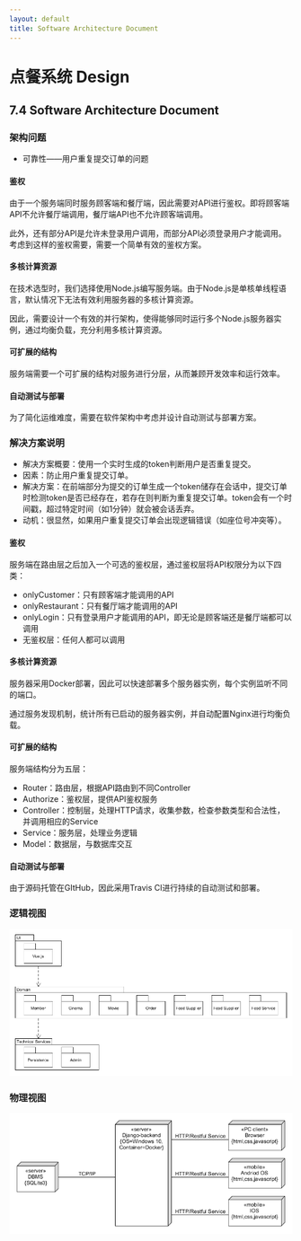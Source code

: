 ```yaml
---
layout: default
title: Software Architecture Document
---
```


# 点餐系统 Design

## 7.4 Software Architecture Document

### 架构问题

- 可靠性——用户重复提交订单的问题

#### 鉴权

由于一个服务端同时服务顾客端和餐厅端，因此需要对API进行鉴权。即将顾客端API不允许餐厅端调用，餐厅端API也不允许顾客端调用。

此外，还有部分API是允许未登录用户调用，而部分API必须登录用户才能调用。考虑到这样的鉴权需要，需要一个简单有效的鉴权方案。

#### 多核计算资源

在技术选型时，我们选择使用Node.js编写服务端。由于Node.js是单核单线程语言，默认情况下无法有效利用服务器的多核计算资源。

因此，需要设计一个有效的并行架构，使得能够同时运行多个Node.js服务器实例，通过均衡负载，充分利用多核计算资源。

#### 可扩展的结构

服务端需要一个可扩展的结构对服务进行分层，从而兼顾开发效率和运行效率。

#### 自动测试与部署

为了简化运维难度，需要在软件架构中考虑并设计自动测试与部署方案。

### 解决方案说明

- 解决方案概要：使用一个实时生成的token判断用户是否重复提交。
- 因素：防止用户重复提交订单。
- 解决方案：在前端部分为提交的订单生成一个token储存在会话中，提交订单时检测token是否已经存在，若存在则判断为重复提交订单。token会有一个时间戳，超过特定时间（如1分钟）就会被会话丢弃。
- 动机：很显然，如果用户重复提交订单会出现逻辑错误（如座位号冲突等）。

#### 鉴权

服务端在路由层之后加入一个可选的鉴权层，通过鉴权层将API权限分为以下四类：

- onlyCustomer：只有顾客端才能调用的API
- onlyRestaurant：只有餐厅端才能调用的API
- onlyLogin：只有登录用户才能调用的API，即无论是顾客端还是餐厅端都可以调用
- 无鉴权层：任何人都可以调用

#### 多核计算资源

服务器采用Docker部署，因此可以快速部署多个服务器实例，每个实例监听不同的端口。

通过服务发现机制，统计所有已启动的服务器实例，并自动配置Nginx进行均衡负载。

#### 可扩展的结构

服务端结构分为五层：

- Router：路由层，根据API路由到不同Controller
- Authorize：鉴权层，提供API鉴权服务
- Controller：控制层，处理HTTP请求，收集参数，检查参数类型和合法性，并调用相应的Service
- Service：服务层，处理业务逻辑
- Model：数据层，与数据库交互

#### 自动测试与部署

由于源码托管在GItHub，因此采用Travis CI进行持续的自动测试和部署。

### 逻辑视图

![logic_view](assets/arch/logic_view.png)

### 物理视图

![physic_model](assets/arch/physic_model.png)